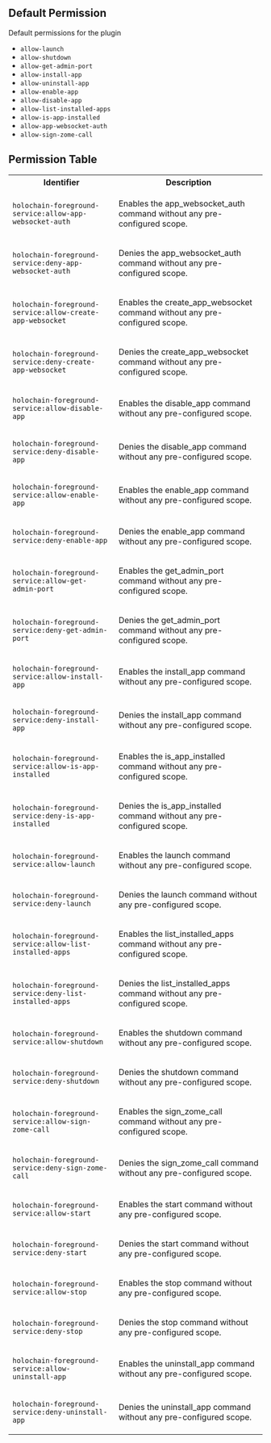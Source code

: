 ## Default Permission

Default permissions for the plugin

- `allow-launch`
- `allow-shutdown`
- `allow-get-admin-port`
- `allow-install-app`
- `allow-uninstall-app`
- `allow-enable-app`
- `allow-disable-app`
- `allow-list-installed-apps`
- `allow-is-app-installed`
- `allow-app-websocket-auth`
- `allow-sign-zome-call`

## Permission Table 

<table>
<tr>
<th>Identifier</th>
<th>Description</th>
</tr>


<tr>
<td>

`holochain-foreground-service:allow-app-websocket-auth`

</td>
<td>

Enables the app_websocket_auth command without any pre-configured scope.

</td>
</tr>

<tr>
<td>

`holochain-foreground-service:deny-app-websocket-auth`

</td>
<td>

Denies the app_websocket_auth command without any pre-configured scope.

</td>
</tr>

<tr>
<td>

`holochain-foreground-service:allow-create-app-websocket`

</td>
<td>

Enables the create_app_websocket command without any pre-configured scope.

</td>
</tr>

<tr>
<td>

`holochain-foreground-service:deny-create-app-websocket`

</td>
<td>

Denies the create_app_websocket command without any pre-configured scope.

</td>
</tr>

<tr>
<td>

`holochain-foreground-service:allow-disable-app`

</td>
<td>

Enables the disable_app command without any pre-configured scope.

</td>
</tr>

<tr>
<td>

`holochain-foreground-service:deny-disable-app`

</td>
<td>

Denies the disable_app command without any pre-configured scope.

</td>
</tr>

<tr>
<td>

`holochain-foreground-service:allow-enable-app`

</td>
<td>

Enables the enable_app command without any pre-configured scope.

</td>
</tr>

<tr>
<td>

`holochain-foreground-service:deny-enable-app`

</td>
<td>

Denies the enable_app command without any pre-configured scope.

</td>
</tr>

<tr>
<td>

`holochain-foreground-service:allow-get-admin-port`

</td>
<td>

Enables the get_admin_port command without any pre-configured scope.

</td>
</tr>

<tr>
<td>

`holochain-foreground-service:deny-get-admin-port`

</td>
<td>

Denies the get_admin_port command without any pre-configured scope.

</td>
</tr>

<tr>
<td>

`holochain-foreground-service:allow-install-app`

</td>
<td>

Enables the install_app command without any pre-configured scope.

</td>
</tr>

<tr>
<td>

`holochain-foreground-service:deny-install-app`

</td>
<td>

Denies the install_app command without any pre-configured scope.

</td>
</tr>

<tr>
<td>

`holochain-foreground-service:allow-is-app-installed`

</td>
<td>

Enables the is_app_installed command without any pre-configured scope.

</td>
</tr>

<tr>
<td>

`holochain-foreground-service:deny-is-app-installed`

</td>
<td>

Denies the is_app_installed command without any pre-configured scope.

</td>
</tr>

<tr>
<td>

`holochain-foreground-service:allow-launch`

</td>
<td>

Enables the launch command without any pre-configured scope.

</td>
</tr>

<tr>
<td>

`holochain-foreground-service:deny-launch`

</td>
<td>

Denies the launch command without any pre-configured scope.

</td>
</tr>

<tr>
<td>

`holochain-foreground-service:allow-list-installed-apps`

</td>
<td>

Enables the list_installed_apps command without any pre-configured scope.

</td>
</tr>

<tr>
<td>

`holochain-foreground-service:deny-list-installed-apps`

</td>
<td>

Denies the list_installed_apps command without any pre-configured scope.

</td>
</tr>

<tr>
<td>

`holochain-foreground-service:allow-shutdown`

</td>
<td>

Enables the shutdown command without any pre-configured scope.

</td>
</tr>

<tr>
<td>

`holochain-foreground-service:deny-shutdown`

</td>
<td>

Denies the shutdown command without any pre-configured scope.

</td>
</tr>

<tr>
<td>

`holochain-foreground-service:allow-sign-zome-call`

</td>
<td>

Enables the sign_zome_call command without any pre-configured scope.

</td>
</tr>

<tr>
<td>

`holochain-foreground-service:deny-sign-zome-call`

</td>
<td>

Denies the sign_zome_call command without any pre-configured scope.

</td>
</tr>

<tr>
<td>

`holochain-foreground-service:allow-start`

</td>
<td>

Enables the start command without any pre-configured scope.

</td>
</tr>

<tr>
<td>

`holochain-foreground-service:deny-start`

</td>
<td>

Denies the start command without any pre-configured scope.

</td>
</tr>

<tr>
<td>

`holochain-foreground-service:allow-stop`

</td>
<td>

Enables the stop command without any pre-configured scope.

</td>
</tr>

<tr>
<td>

`holochain-foreground-service:deny-stop`

</td>
<td>

Denies the stop command without any pre-configured scope.

</td>
</tr>

<tr>
<td>

`holochain-foreground-service:allow-uninstall-app`

</td>
<td>

Enables the uninstall_app command without any pre-configured scope.

</td>
</tr>

<tr>
<td>

`holochain-foreground-service:deny-uninstall-app`

</td>
<td>

Denies the uninstall_app command without any pre-configured scope.

</td>
</tr>
</table>
